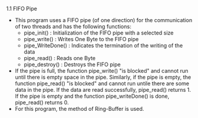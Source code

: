 1.1 FIFO Pipe 
- This program uses a FIFO pipe (of one direction) for the communication of two threads and has the following 
functions:
    - pipe_init() : Initialization of the FIFO pipe with a selected size
    - pipe_write() : Writes One Byte to the FIFO pipe
    - pipe_WriteDone() : Indicates the termination of the writing of the data 
    - pipe_read() : Reads one Byte 
    - pipe_destroy() : Destroys the FIFO pipe
- If the pipe is full, the function pipe_write() "is blocked" and cannot run until there is empty space in the pipe. 
    Similarly, if the pipe is empty, the function pipe_read() "is blocked" and cannot run untile there are some data in the pipe.
    If the data are read successfully, pipe_read() returns 1. If the pipe is empty and the function pipe_writeDone() is done, pipe_read() returns 0.
- For this program, the method of Ring-Buffer is used.
    
